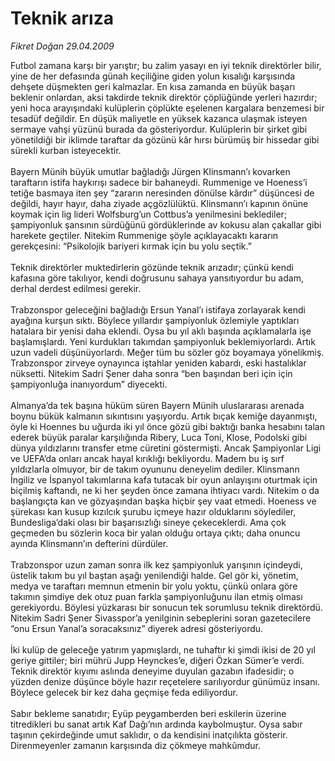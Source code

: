 # Teknik arıza

*Fikret Doğan 29.04.2009*

<div class="taraf_structure_2col_1zq">
<div class="margen_n">



 <p>Futbol zamana karşı bir yarıştır; bu zalim yasayı en iyi teknik direktörler bilir, yine de her defasında günah keçiliğine giden yolun kısalığı karşısında dehşete düşmekten geri kalmazlar. En kısa zamanda en büyük başarı beklenir onlardan, aksi takdirde teknik direktör çöplüğünde yerleri hazırdır; yeni hoca arayışındaki kulüplerin çöplükte eşelenen kargalara benzemesi bir tesadüf değildir. En düşük maliyetle en yüksek kazanca ulaşmak isteyen sermaye vahşi yüzünü burada da gösteriyordur. Kulüplerin bir şirket gibi yönetildiği bir iklimde taraftar da gözünü kâr hırsı bürümüş bir hissedar gibi sürekli kurban isteyecektir. <br/><br/>Bayern Münih büyük umutlar bağladığı Jürgen Klinsmann’ı kovarken taraftarın istifa haykırışı sadece bir bahaneydi. Rummenige ve Hoeness’i tetiğe basmaya iten şey “zararın neresinden dönülse kârdır” düşüncesi de değildi, hayır hayır, daha ziyade açgözlülüktü. Klinsmann’ı kapının önüne koymak için lig lideri Wolfsburg’un Cottbus’a yenilmesini beklediler; şampiyonluk şansının sürdüğünü gördüklerinde av kokusu alan çakallar gibi harekete geçtiler. Nitekim Rummenige şöyle açıklayacaktı kararın gerekçesini: “Psikolojik bariyeri kırmak için bu yolu seçtik.” <br/><br/>Teknik direktörler muktedirlerin gözünde teknik arızadır; çünkü kendi kafasına göre takılıyor, kendi doğrusunu sahaya yansıtıyordur bu adam, derhal derdest edilmesi gerekir. <br/><br/>Trabzonspor geleceğini bağladığı Ersun Yanal’ı istifaya zorlayarak kendi ayağına kurşun sıktı. Böylece yıllardır şampiyonluk özlemiyle yaptıkları hatalara bir yenisi daha eklendi. Oysa bu yıl aklı başında açıklamalarla işe başlamışlardı. Yeni kurdukları takımdan şampiyonluk beklemiyorlardı. Artık uzun vadeli düşünüyorlardı. Meğer tüm bu sözler göz boyamaya yönelikmiş. Trabzonspor zirveye oynayınca iştahlar yeniden kabardı, eski hastalıklar nüksetti. Nitekim Sadri Şener daha sonra “ben başından beri için için şampiyonluğa inanıyordum” diyecekti. <br/><br/>Almanya’da tek başına hüküm süren Bayern Münih uluslararası arenada boynu bükük kalmanın sıkıntısını yaşıyordu. Artık bıçak kemiğe dayanmıştı, öyle ki Hoennes bu uğurda iki yıl önce gözü gibi baktığı banka hesabını talan ederek büyük paralar karşılığında Ribery, Luca Toni, Klose, Podolski gibi dünya yıldızlarını transfer etme cüretini göstermişti. Ancak Şampiyonlar Ligi ve UEFA’da onları ancak hayal kırıklığı bekliyordu. Madem bu iş sırf yıldızlarla olmuyor, bir de takım oyununu deneyelim dediler. Klinsmann İngiliz ve İspanyol takımlarına kafa tutacak bir oyun anlayışını oturtmak için biçilmiş kaftandı, ne ki her şeyden önce zamana ihtiyacı vardı. Nitekim o da başlangıçta kan ve gözyaşından başka hiçbir şey vaat etmedi. Hoeness ve şürekası kan kusup kızılcık şurubu içmeye hazır olduklarını söylediler, Bundesliga’daki olası bir başarısızlığı sineye çekeceklerdi. Ama çok geçmeden bu sözlerin koca bir yalan olduğu ortaya çıktı; daha onuncu ayında Klinsmann’ın defterini dürdüler. <br/><br/>Trabzonspor uzun zaman sonra ilk kez şampiyonluk yarışının içindeydi, üstelik takım bu yıl baştan aşağı yenilendiği halde. Gel gör ki, yönetim, medya ve taraftarı memnun etmenin bir yolu yoktu, çünkü onlara göre takımın şimdiye dek otuz puan farkla şampiyonluğunu ilan etmiş olması gerekiyordu. Böylesi yüzkarası bir sonucun tek sorumlusu teknik direktördü. Nitekim Sadri Şener Sivasspor’a yenilginin sebeplerini soran gazetecilere “onu Ersun Yanal’a soracaksınız” diyerek adresi gösteriyordu. <br/><br/>İki kulüp de geleceğe yatırım yapmışlardı, ne tuhaftır ki şimdi ikisi de 20 yıl geriye gittiler; biri mührü Jupp Heynckes’e, diğeri Özkan Sümer’e verdi. Teknik direktör kıyımı aslında deneyime duyulan gazabın ifadesidir; o yüzden denize düşünce böyle hazır reçetelere sarılıyordur günümüz insanı. Böylece gelecek bir kez daha geçmişe feda ediliyordur. <br/><br/>Sabır bekleme sanatıdır; Eyüp peygamberden beri eskilerin üzerine titredikleri bu sanat artık Kaf Dağı’nın ardında kaybolmuştur. Oysa sabır taşının çekirdeğinde umut saklıdır, o da kendisini inatçılıkta gösterir. Direnmeyenler zamanın karşısında diz çökmeye mahkûmdur.</p>
<br/>
<br/>
<br/>



<br/>


<div id="taraf_not">
</div>

</div>


</div>

